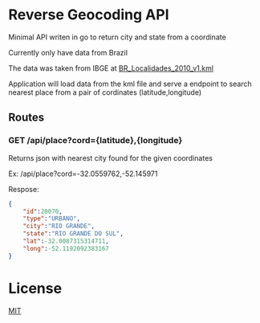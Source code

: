 # Reverse Geocoding API

Minimal API writen in go to return city and state from a coordinate

Currently only have data from Brazil

The data was taken from IBGE at [BR_Localidades_2010_v1.kml](https://geoftp.ibge.gov.br/organizacao_do_territorio/estrutura_territorial/localidades/Google_KML/BR_Localidades_2010_v1.kml)

Application will load data from the kml file and serve a endpoint to search nearest place from a pair of cordinates (latitude,longitude)  


## Routes

### GET /api/place?cord={latitude},{longitude}
Returns json with nearest city found for the given coordinates

Ex: /api/place?cord=-32.0559762,-52.145971

Respose:
```json
{
    "id":20070,
    "type":"URBANO",
    "city":"RIO GRANDE",
    "state":"RIO GRANDE DO SUL",
    "lat":-32.0087315314711,
    "long":-52.1192092383167
}
```

# License
[MIT](LICENCE)
